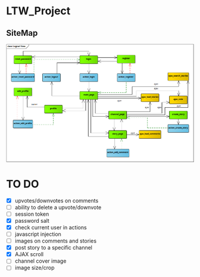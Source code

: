 # LTW_Project

## SiteMap
![SiteMap](sitemap.bmp)

# TO DO
- [x] upvotes/downvotes on comments
- [ ] ability to delete a upvote/downvote
- [ ] session token
- [x] password salt
- [x] check current user in actions
- [ ] javascript injection
- [ ] images on comments and stories
- [x] post story to a specific channel
- [x] AJAX scroll
- [ ] channel cover image
- [ ] image size/crop
